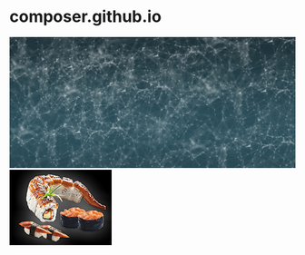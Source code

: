 # composer.github.io
![alt text](https://github.com/SvetlanaZM/SvetlanaZM.github.io/blob/master/img/bg.jpg?raw=true)
![alt text](https://github.com/SvetlanaZM/SvetlanaZM.github.io/blob/master/FRONTEND/Tokyo-email/img/tokyo1.png?raw=true)
